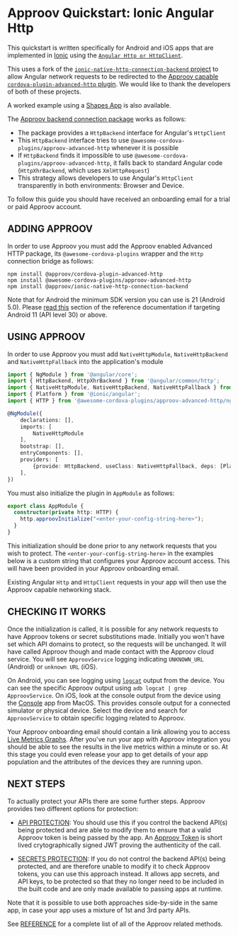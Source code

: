 # Approov Quickstart: Ionic Angular Http

This quickstart is written specifically for Android and iOS apps that are implemented in [Ionic](https://ionicframework.com/) using the [`Angular Http or HttpClient`](https://angular.io/guide/http).

This uses a fork of the [`ionic-native-http-connection-backend` project](https://github.com/sneas/ionic-native-http-connection-backend) to allow Angular network requests to be redirected to the [Approov capable `cordova-plugin-advanced-http` plugin](https://www.npmjs.com/package/@approov/cordova-plugin-advanced-http). We would like to thank the developers of both of these projects.

A worked example using a [Shapes App](https://github.com/approov/quickstart-ionic-angular-http/blob/main/SHAPES-EXAMPLE.md) is also available.

The [Approov backend connection package](https://www.npmjs.com/package/@approov/ionic-native-http-connection-backend) works as follows:

- The package provides a `HttpBackend` interface for Angular's `HttpClient`
- This `HttpBackend` interface tries to use `@awesome-cordova-plugins/approov-advanced-http` whenever it is possible
- If `HttpBackend` finds it impossible to use `@awesome-cordova-plugins/approov-advanced-http`, it falls back to standard Angular code (`HttpXhrBackend`, which uses `XmlHttpRequest`)
- This strategy allows developers to use Angular's `HttpClient` transparently in both environments: Browser and Device.

To follow this guide you should have received an onboarding email for a trial or paid Approov account.

## ADDING APPROOV

In order to use Approov you must add the Approov enabled Advanced HTTP package, its `@awesome-cordova-plugins` wrapper and the `Http` connection bridge as follows:

```
npm install @approov/cordova-plugin-advanced-http
npm install @awesome-cordova-plugins/approov-advanced-http
npm install @approov/ionic-native-http-connection-backend
```

Note that for Android the minimum SDK version you can use is 21 (Android 5.0). Please [read this](https://approov.io/docs/latest/approov-usage-documentation/#targeting-android-11-and-above) section of the reference documentation if targeting Android 11 (API level 30) or above.

## USING APPROOV

In order to use Approov you must add `NativeHttpModule`, `NativeHttpBackend` and `NativeHttpFallback` into the application's module

```Typescript
import { NgModule } from '@angular/core';
import { HttpBackend, HttpXhrBackend } from '@angular/common/http';
import { NativeHttpModule, NativeHttpBackend, NativeHttpFallback } from '@approov/ionic-native-http-connection-backend';
import { Platform } from '@ionic/angular';
import { HTTP } from '@awesome-cordova-plugins/approov-advanced-http/ngx';

@NgModule({
    declarations: [],
    imports: [
        NativeHttpModule
    ],
    bootstrap: [],
    entryComponents: [],
    providers: [
        {provide: HttpBackend, useClass: NativeHttpFallback, deps: [Platform, NativeHttpBackend, HttpXhrBackend]},
    ],
})
```

You must also initialize the plugin in `AppModule` as follows:

```Typescript
export class AppModule {
  constructor(private http: HTTP) {
    http.approovInitialize("<enter-your-config-string-here>");
  }
}
```

This initialization should be done prior to any network requests that you wish to protect.  The `<enter-your-config-string-here>` in the examples below is a custom string that configures your Approov account access. This will have been provided in your Approov onboarding email.

Existing Angular `Http` and `HttpClient` requests in your app will then use the Approov capable networking stack.

## CHECKING IT WORKS
Once the initialization is called, it is possible for any network requests to have Approov tokens or secret substitutions made. Initially you won't have set which API domains to protect, so the requests will be unchanged. It will have called Approov though and made contact with the Approov cloud service. You will see `ApproovService` logging indicating `UNKNOWN_URL` (Android) or `unknown URL` (iOS).

On Android, you can see logging using [`logcat`](https://developer.android.com/studio/command-line/logcat) output from the device. You can see the specific Approov output using `adb logcat | grep ApproovService`. On iOS, look at the console output from the device using the [Console](https://support.apple.com/en-gb/guide/console/welcome/mac) app from MacOS. This provides console output for a connected simulator or physical device. Select the device and search for `ApproovService` to obtain specific logging related to Approov.

Your Approov onboarding email should contain a link allowing you to access [Live Metrics Graphs](https://approov.io/docs/latest/approov-usage-documentation/#metrics-graphs). After you've run your app with Approov integration you should be able to see the results in the live metrics within a minute or so. At this stage you could even release your app to get details of your app population and the attributes of the devices they are running upon.

## NEXT STEPS
To actually protect your APIs there are some further steps. Approov provides two different options for protection:

* [API PROTECTION](https://github.com/approov/quickstart-ionic-advancedhttp/blob/main/API-PROTECTION.md): You should use this if you control the backend API(s) being protected and are able to modify them to ensure that a valid Approov token is being passed by the app. An [Approov Token](https://approov.io/docs/latest/approov-usage-documentation/#approov-tokens) is short lived crytographically signed JWT proving the authenticity of the call.

* [SECRETS PROTECTION](https://github.com/approov/quickstart-ionic-advancedhttp/blob/main/SECRETS-PROTECTION.md): If you do not control the backend API(s) being protected, and are therefore unable to modify it to check Approov tokens, you can use this approach instead. It allows app secrets, and API keys, to be protected so that they no longer need to be included in the built code and are only made available to passing apps at runtime.

Note that it is possible to use both approaches side-by-side in the same app, in case your app uses a mixture of 1st and 3rd party APIs.

See [REFERENCE](https://github.com/approov/quickstart-ionic-advancedhttp/blob/main/REFERENCE.md) for a complete list of all of the Approov related methods.

